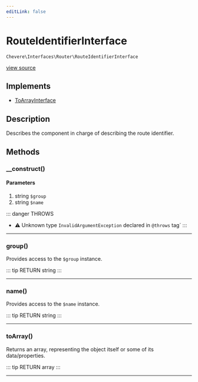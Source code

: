 ```yaml
---
editLink: false
---
```


# RouteIdentifierInterface

`Chevere\Interfaces\Router\RouteIdentifierInterface`

[view source](https://github.com/chevere/chevere/blob/master/interfaces/Router/RouteIdentifierInterface.php)

## Implements

- [ToArrayInterface](../To/ToArrayInterface.md)

## Description

Describes the component in charge of describing the route identifier.

## Methods

### __construct()

#### Parameters

1. string `$group`
2. string `$name`

::: danger THROWS
- ⚠ Unknown type `InvalidArgumentException` declared in `@throws` tag`
:::

---

### group()

Provides access to the `$group` instance.

::: tip RETURN
string
:::

---

### name()

Provides access to the `$name` instance.

::: tip RETURN
string
:::

---

### toArray()

Returns an array, representing the object itself or some of its data/properties.

::: tip RETURN
array
:::

---
